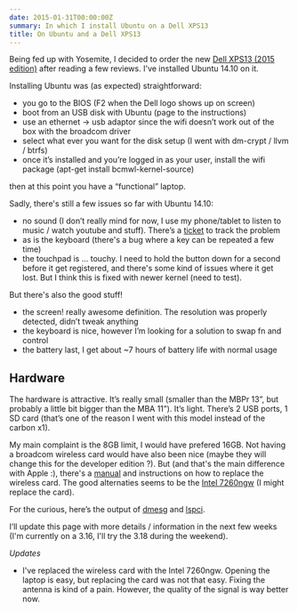 ```yaml
---
date: 2015-01-31T00:00:00Z
summary: In which I install Ubuntu on a Dell XPS13
title: On Ubuntu and a Dell XPS13
---
```


Being fed up with Yosemite, I decided to order the new [Dell XPS13 (2015
edition)](http://www.dell.com/us/p/xps-13-9343-laptop/pd?ST=dell%20xps13&dgc=ST&cid=79646&lid=2024370&acd=123098073120560)
after reading a few reviews. I've installed Ubuntu 14.10 on it.

Installing Ubuntu was (as expected) straightforward:

* you go to the BIOS (F2 when the Dell logo shows up on screen)
* boot from an USB disk with Ubuntu (page to the instructions)
* use an ethernet -> usb adaptor since the wifi doesn’t work out of the box with the broadcom driver
* select what ever you want for the disk setup (I went with dm-crypt / llvm / btrfs)
* once it’s installed and you’re logged in as your user, install the wifi package (apt-get install bcmwl-kernel-source)

then at this point you have a “functional” laptop.

Sadly, there's still a few issues so far with Ubuntu 14.10:

* no sound (I don’t really mind for now, I use my phone/tablet to listen to music / watch youtube and stuff).  There’s a [ticket](https://bugs.launchpad.net/ubuntu/+source/linux/+bug/1413446) to track the problem
* as is the keyboard (there's a bug where a key can be repeated a few time)
* the touchpad is ... touchy. I need to hold the button down for a second before it get registered,
  and there's some kind of issues where it get lost. But I think this is fixed with newer kernel
  (need to test).

<script src="https://gist.github.com/franckcuny/70b6959eef1892d00197.js"></script>

But there's also the good stuff!

* the screen! really awesome definition. The resolution was properly detected, didn’t tweak anything
* the keyboard is nice, however I’m looking for a solution to swap fn and control
* the battery last, I get about ~7 hours of battery life with normal usage

## Hardware

The hardware is attractive. It’s really small (smaller than the MBPr 13”, but probably a little bit
bigger than the MBA 11”). It’s light. There’s 2 USB ports, 1 SD card (that’s one of the reason I
went with this model instead of the carbon x1).

My main complaint is the 8GB limit, I would have prefered 16GB. Not having a broadcom
wireless card would have also been nice (maybe they will change this for the developer edition ?).
But (and that's the main difference with Apple :), there's a
[manual](ftp://ftp.dell.com/Manuals/all-products/esuprt_laptop/esuprt_xps_laptop//xps-13-9343-laptop_Service%20Manual_en-us.pdf)
and instructions on how to replace the wireless card. The good alternaties seems to be the [Intel
7260ngw](http://www.amazon.com/gp/product/B00GUNZUG0/) (I might replace the card).

For the curious, here’s the output of
[dmesg](https://gist.github.com/franckcuny/02da991e4b4c6bcaabef) and
[lspci](https://gist.github.com/franckcuny/bc9a486dc17e8c9acef1).

I’ll update this page with more details / information in the next few weeks (I'm currently on a 3.16, I'll try the 3.18 during the weekend).

*Updates*

* I've replaced the wireless card with the Intel 7260ngw. Opening the laptop is
  easy, but replacing the card was not that easy. Fixing the antenna is kind of
  a pain. However, the quality of the signal is way better now.
